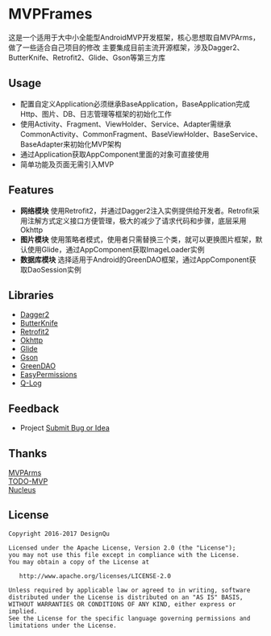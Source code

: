 # MVPFrames
这是一个适用于大中小全能型AndroidMVP开发框架，核心思想取自MVPArms，做了一些适合自己项目的修改
主要集成目前主流开源框架，涉及Dagger2、ButterKnife、Retrofit2、Glide、Gson等第三方库

## Usage
* 配置自定义Application必须继承BaseApplication，BaseApplication完成Http、图片、DB、日志管理等框架的初始化工作  
* 使用Activity、Fragment、ViewHolder、Service、Adapter需继承CommonActivity、CommonFragment、BaseViewHolder、BaseService、BaseAdapter来初始化MVP架构  
* 通过Application获取AppComponent里面的对象可直接使用  
* 简单功能及页面无需引入MVP

## Features
* **网络模块** 使用Retrofit2，并通过Dagger2注入实例提供给开发者。Retrofit采用注解方式定义接口方便管理，极大的减少了请求代码和步骤，底层采用Okhttp  
* **图片模块** 使用策略者模式，使用者只需替换三个类，就可以更换图片框架，默认使用Glide，通过AppComponent获取ImageLoader实例  
* **数据库模块** 选择适用于Android的GreenDAO框架，通过AppComponent获取DaoSession实例

## Libraries
* [Dagger2](https://google.github.io/dagger)  
* [ButterKnife](http://jakewharton.github.io/butterknife)  
* [Retrofit2](https://github.com/square/retrofit)  
* [Okhttp](https://github.com/square/okhttp)  
* [Glide](https://github.com/bumptech/glide)  
* [Gson](https://github.com/google/gson)  
* [GreenDAO](https://github.com/greenrobot/greenDAO)  
* [EasyPermissions](https://github.com/googlesamples/easypermissions)  
* [Q-Log](https://github.com/googlesamples/easypermissions)  

## Feedback
* Project  [Submit Bug or Idea](https://github.com/DesignQu/MVPFrames/issues)   

## Thanks
[MVPArms](https://github.com/JessYanCoding/MVPArms)  
[TODO-MVP](https://github.com/googlesamples/android-architecture/tree/todo-mvp)  
[Nucleus](https://github.com/konmik/nucleus)  

## License
```
Copyright 2016-2017 DesignQu

Licensed under the Apache License, Version 2.0 (the "License");
you may not use this file except in compliance with the License.
You may obtain a copy of the License at

   http://www.apache.org/licenses/LICENSE-2.0

Unless required by applicable law or agreed to in writing, software
distributed under the License is distributed on an "AS IS" BASIS,
WITHOUT WARRANTIES OR CONDITIONS OF ANY KIND, either express or implied.
See the License for the specific language governing permissions and
limitations under the License.
```
